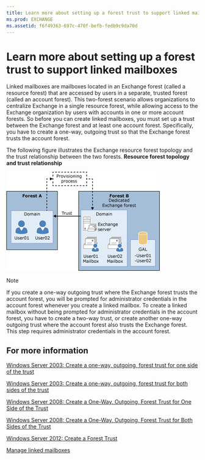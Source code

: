 ```yaml
---
title: Learn more about setting up a forest trust to support linked mailboxes
ms.prod: EXCHANGE
ms.assetid: f6f49363-697c-470f-befb-fedb9c9da70d
---
```



# Learn more about setting up a forest trust to support linked mailboxes

Linked mailboxes are mailboxes located in an Exchange forest (called a resource forest) that are accessed by users in a separate, trusted forest (called an account forest). This two-forest scenario allows organizations to centralize Exchange in a single resource forest, while allowing access to the Exchange organization by users with accounts in one or more account forests. So before you can create linked mailboxes, you must set up a trust between the Exchange forest and at least one account forest. Specifically, you have to create a one-way, outgoing trust so that the Exchange forest trusts the account forest.
  
    
    

The following figure illustrates the Exchange resource forest topology and the trust relationship between the two forests.
 **Resource forest topology and trust relationship**
  
    
    


  
    
    
![Complex Exchange organization with resource forest](images/ExPlanningArchitect_ComplexOrg_01.gif)
  
    
    

    
> [!NOTE]
> If you create a one-way outgoing trust where the Exchange forest trusts the account forest, you will be prompted for administrator credentials in the account forest whenever you create a linked mailbox. To create a linked mailbox without being prompted for administrator credentials in the account forest, you have to create a two-way trust, or create another one-way outgoing trust where the account forest also trusts the Exchange forest. This step requires administrator credentials in the account forest. 
  
    
    


## For more information

 [Windows Server 2003: Create a one-way, outgoing, forest trust for one side of the trust](https://go.microsoft.com/fwlink/?LinkId=264233)
  
    
    
 [Windows Server 2003: Create a one-way, outgoing, forest trust for both sides of the trust](https://go.microsoft.com/fwlink/p/?linkId=69130)
  
    
    
 [Windows Server 2008: Create a One-Way, Outgoing, Forest Trust for One Side of the Trust](https://go.microsoft.com/fwlink/?LinkId=264235)
  
    
    
 [Windows Server 2008: Create a One-Way, Outgoing, Forest Trust for Both Sides of the Trust](https://go.microsoft.com/fwlink/?LinkId=264236)
  
    
    
 [Windows Server 2012: Create a Forest Trust](https://go.microsoft.com/fwlink/?LinkId=264237)
  
    
    
 [Manage linked mailboxes](manage-linked-mailboxes.md)
  
    
    

